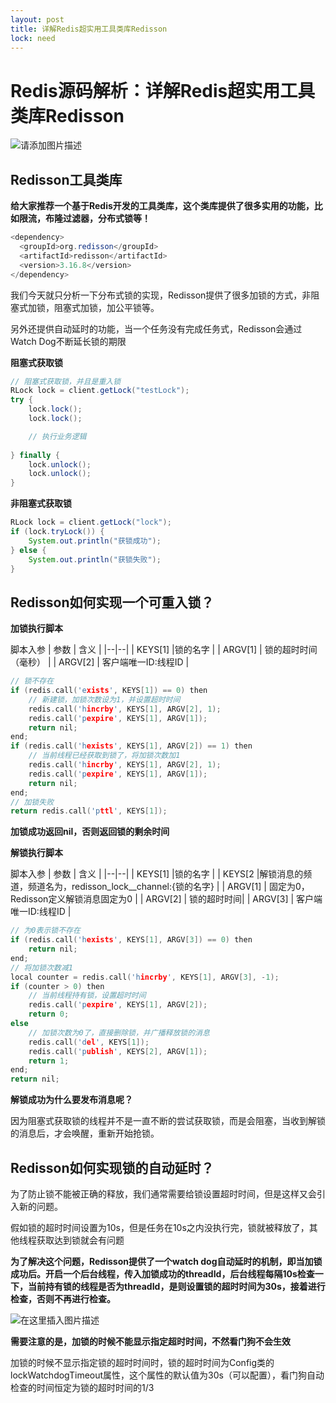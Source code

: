 ```yaml
---
layout: post
title: 详解Redis超实用工具类库Redisson
lock: need
---
```


# Redis源码解析：详解Redis超实用工具类库Redisson

![请添加图片描述](https://img-blog.csdnimg.cn/5c76430347894cd59487aad123f6d3a0.png)
## Redisson工具类库
**给大家推荐一个基于Redis开发的工具类库，这个类库提供了很多实用的功能，比如限流，布隆过滤器，分布式锁等！**

```java
<dependency>
  <groupId>org.redisson</groupId>
  <artifactId>redisson</artifactId>
  <version>3.16.8</version>
</dependency>
```
我们今天就只分析一下分布式锁的实现，Redisson提供了很多加锁的方式，非阻塞式加锁，阻塞式加锁，加公平锁等。

另外还提供自动延时的功能，当一个任务没有完成任务式，Redisson会通过Watch Dog不断延长锁的期限

**阻塞式获取锁**
```java
// 阻塞式获取锁，并且是重入锁
RLock lock = client.getLock("testLock");
try {
    lock.lock();
    lock.lock();

	// 执行业务逻辑
	
} finally {
    lock.unlock();
    lock.unlock();
}
```
**非阻塞式获取锁**
```java
RLock lock = client.getLock("lock");
if (lock.tryLock()) {
    System.out.println("获锁成功");
} else {
    System.out.println("获锁失败");
}
```
## Redisson如何实现一个可重入锁？
**加锁执行脚本**

脚本入参
| 参数 | 含义 |
|--|--|
| KEYS[1] |锁的名字  |
| ARGV[1] | 锁的超时时间（毫秒） |
| ARGV[2] | 客户端唯一ID:线程ID |

```c
// 锁不存在
if (redis.call('exists', KEYS[1]) == 0) then
    // 新建锁，加锁次数设为1，并设置超时时间
    redis.call('hincrby', KEYS[1], ARGV[2], 1);
    redis.call('pexpire', KEYS[1], ARGV[1]);
    return nil;
end;
if (redis.call('hexists', KEYS[1], ARGV[2]) == 1) then
    // 当前线程已经获取到锁了，将加锁次数加1
    redis.call('hincrby', KEYS[1], ARGV[2], 1);
    redis.call('pexpire', KEYS[1], ARGV[1]);
    return nil;
end;
// 加锁失败
return redis.call('pttl', KEYS[1]);
```

**加锁成功返回nil，否则返回锁的剩余时间**

**解锁执行脚本**

脚本入参
| 参数 | 含义 |
|--|--|
| KEYS[1] |锁的名字  |
| KEYS[2 |解锁消息的频道，频道名为，redisson_lock__channel:{锁的名字} |
| ARGV[1] | 固定为0，Redisson定义解锁消息固定为0 |
| ARGV[2] | 锁的超时时间|
| ARGV[3] | 客户端唯一ID:线程ID |
```c
// 为0表示锁不存在
if (redis.call('hexists', KEYS[1], ARGV[3]) == 0) then
    return nil;
end;
// 将加锁次数减1
local counter = redis.call('hincrby', KEYS[1], ARGV[3], -1);
if (counter > 0) then
    // 当前线程持有锁，设置超时时间
    redis.call('pexpire', KEYS[1], ARGV[2]);
    return 0;
else
	// 加锁次数为0了，直接删除锁，并广播释放锁的消息
    redis.call('del', KEYS[1]);
    redis.call('publish', KEYS[2], ARGV[1]);
    return 1;
end;
return nil;
```
**解锁成功为什么要发布消息呢？**

因为阻塞式获取锁的线程并不是一直不断的尝试获取锁，而是会阻塞，当收到解锁的消息后，才会唤醒，重新开始抢锁。

## Redisson如何实现锁的自动延时？

为了防止锁不能被正确的释放，我们通常需要给锁设置超时时间，但是这样又会引入新的问题。

假如锁的超时时间设置为10s，但是任务在10s之内没执行完，锁就被释放了，其他线程获取达到锁就会有问题

**为了解决这个问题，Redisson提供了一个watch dog自动延时的机制，即当加锁成功后。开启一个后台线程，传入加锁成功的threadId，后台线程每隔10s检查一下，当前持有锁的线程是否为threadId，是则设置锁的超时时间为30s，接着进行检查，否则不再进行检查。**

![在这里插入图片描述](https://img-blog.csdnimg.cn/2e75e6ef61424a42ab10bb308dbba7b7.png)

**需要注意的是，加锁的时候不能显示指定超时时间，不然看门狗不会生效**

加锁的时候不显示指定锁的超时时间时，锁的超时时间为Config类的lockWatchdogTimeout属性，这个属性的默认值为30s（可以配置），看门狗自动检查的时间恒定为锁的超时时间的1/3


